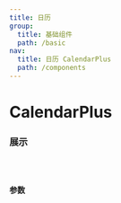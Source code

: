 ```yaml
---
title: 日历
group:
  title: 基础组件
  path: /basic
nav:
  title: 日历 CalendarPlus
  path: /components
---
```


# CalendarPlus

### 展示

<code src="./demos/demo.tsx" />

### 参数

<API />
